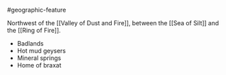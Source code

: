 #geographic-feature 

Northwest of the [[Valley of Dust and Fire]], between the [[Sea of Silt]] and the [[Ring of Fire]].

- Badlands
- Hot mud geysers
- Mineral springs
- Home of braxat

